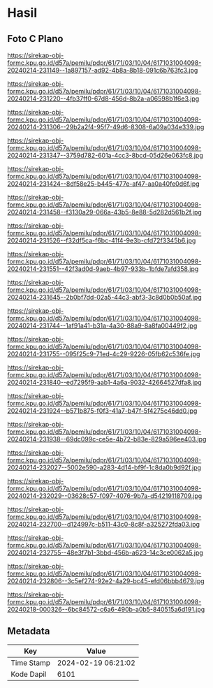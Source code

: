 # Hasil

## Foto C Plano

https://sirekap-obj-formc.kpu.go.id/d57a/pemilu/pdpr/61/71/03/10/04/6171031004098-20240214-231149--1a897157-ad92-4b8a-8b18-091c6b763fc3.jpg

https://sirekap-obj-formc.kpu.go.id/d57a/pemilu/pdpr/61/71/03/10/04/6171031004098-20240214-231220--4fb37ff0-67d8-456d-8b2a-a06598b1f6e3.jpg

https://sirekap-obj-formc.kpu.go.id/d57a/pemilu/pdpr/61/71/03/10/04/6171031004098-20240214-231306--29b2a2f4-95f7-49d6-8308-6a09a034e339.jpg

https://sirekap-obj-formc.kpu.go.id/d57a/pemilu/pdpr/61/71/03/10/04/6171031004098-20240214-231347--3759d782-601a-4cc3-8bcd-05d26e063fc8.jpg

https://sirekap-obj-formc.kpu.go.id/d57a/pemilu/pdpr/61/71/03/10/04/6171031004098-20240214-231424--8df58e25-b445-477e-af47-aa0a40fe0d6f.jpg

https://sirekap-obj-formc.kpu.go.id/d57a/pemilu/pdpr/61/71/03/10/04/6171031004098-20240214-231458--f3130a29-066a-43b5-8e88-5d282d561b2f.jpg

https://sirekap-obj-formc.kpu.go.id/d57a/pemilu/pdpr/61/71/03/10/04/6171031004098-20240214-231526--f32df5ca-f6bc-41f4-9e3b-cfd72f3345b6.jpg

https://sirekap-obj-formc.kpu.go.id/d57a/pemilu/pdpr/61/71/03/10/04/6171031004098-20240214-231551--42f3ad0d-9aeb-4b97-933b-1bfde7afd358.jpg

https://sirekap-obj-formc.kpu.go.id/d57a/pemilu/pdpr/61/71/03/10/04/6171031004098-20240214-231645--2b0bf7dd-02a5-44c3-abf3-3c8d0b0b50af.jpg

https://sirekap-obj-formc.kpu.go.id/d57a/pemilu/pdpr/61/71/03/10/04/6171031004098-20240214-231744--1af91a41-b31a-4a30-88a9-8a8fa00449f2.jpg

https://sirekap-obj-formc.kpu.go.id/d57a/pemilu/pdpr/61/71/03/10/04/6171031004098-20240214-231755--095f25c9-71ed-4c29-9226-05fb62c536fe.jpg

https://sirekap-obj-formc.kpu.go.id/d57a/pemilu/pdpr/61/71/03/10/04/6171031004098-20240214-231840--ed7295f9-aab1-4a6a-9032-42664527dfa8.jpg

https://sirekap-obj-formc.kpu.go.id/d57a/pemilu/pdpr/61/71/03/10/04/6171031004098-20240214-231924--b571b875-f0f3-41a7-b47f-5f4275c46dd0.jpg

https://sirekap-obj-formc.kpu.go.id/d57a/pemilu/pdpr/61/71/03/10/04/6171031004098-20240214-231938--69dc099c-ce5e-4b72-b83e-829a596ee403.jpg

https://sirekap-obj-formc.kpu.go.id/d57a/pemilu/pdpr/61/71/03/10/04/6171031004098-20240214-232027--5002e590-a283-4d14-bf9f-1c8da0b9d92f.jpg

https://sirekap-obj-formc.kpu.go.id/d57a/pemilu/pdpr/61/71/03/10/04/6171031004098-20240214-232029--03628c57-f097-4076-9b7a-d54219118709.jpg

https://sirekap-obj-formc.kpu.go.id/d57a/pemilu/pdpr/61/71/03/10/04/6171031004098-20240214-232700--d124997c-b511-43c0-8c8f-a325272fda03.jpg

https://sirekap-obj-formc.kpu.go.id/d57a/pemilu/pdpr/61/71/03/10/04/6171031004098-20240214-232755--48e3f7b1-3bbd-456b-a623-14c3ce0062a5.jpg

https://sirekap-obj-formc.kpu.go.id/d57a/pemilu/pdpr/61/71/03/10/04/6171031004098-20240214-232806--3c5ef274-92e2-4a29-bc45-efd06bbb4679.jpg

https://sirekap-obj-formc.kpu.go.id/d57a/pemilu/pdpr/61/71/03/10/04/6171031004098-20240218-000326--6bc84572-c6a6-490b-a0b5-840515a6d191.jpg


## Metadata

| Key        | Value               |
| ---------- | ------------------- |
| Time Stamp | 2024-02-19 06:21:02 |
| Kode Dapil | 6101                |



